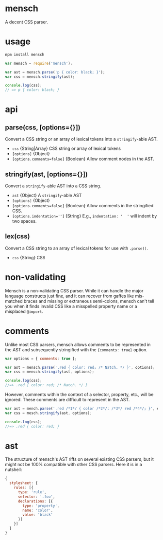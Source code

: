 # mensch

A decent CSS parser.

# usage

```sh
npm install mensch
```

```js
var mensch = require('mensch');

var ast = mensch.parse('p { color: black; }');
var css = mensch.stringify(ast);

console.log(css);
// => p { color: black; }
```

# api

## parse(css, [options={}])

Convert a CSS string or an array of lexical tokens into a `stringify`-able AST.

- `css` {String|Array} CSS string or array of lexical tokens
- `[options]` {Object}
- `[options.comments=false]` {Boolean} Allow comment nodes in the AST.

## stringify(ast, [options={}])

Convert a `stringify`-able AST into a CSS string.

- `ast` {Object} A `stringify`-able AST
- `[options]` {Object}
- `[options.comments=false]` {Boolean} Allow comments in the stringified CSS.
- `[options.indentation='']` {String} E.g., `indentation: '  '` will indent by
    two spaces.

## lex(css)

Convert a CSS string to an array of lexical tokens for use with `.parse()`.

- `css` {String} CSS

# non-validating

Mensch is a non-validating CSS parser. While it can handle the major language
constructs just fine, and it can recover from gaffes like mis-matched braces and
missing or extraneous semi-colons, mensch can't tell you when it finds
invalid CSS like a misspelled property name or a misplaced `@import`.

# comments

Unlike most CSS parsers, mensch allows comments to be represented in the AST and
subsequently stringified with the `{comments: true}` option.

```js
var options = { comments: true };
```

```js
var ast = mensch.parse('.red { color: red; /* Natch. */ }', options);
var css = mensch.stringify(ast, options);

console.log(css);
//=> .red { color: red; /* Natch. */ }
```

However, comments within the context of a selector, property, etc., will be
ignored. These comments are difficult to represent in the AST.

```js
var ast = mench.parse('.red /*1*/ { color /*2*/: /*3*/ red /*4*/; }', options);
var css = mesch.stringify(ast, options);

console.log(css);
//=> .red { color: red; }
```

# ast

The structure of mensch's AST riffs on several existing CSS parsers, but it
might not be 100% compatible with other CSS parsers. Here it is in a nutshell:

```js
{
  stylesheet: {
    rules: [{
      type: 'rule',
      selector: '.foo',
      declarations: [{
        type: 'property',
        name: 'color',
        value: 'black'
      }]
    }]
  }
}
```
